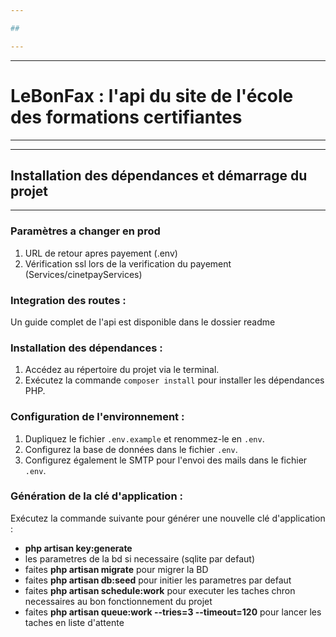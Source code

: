 ```yaml
---

##   

---
```


---

#     LeBonFax : l'api du site de l'école des formations certifiantes

---

---

##     Installation des dépendances et démarrage du projet

---
### Paramètres a changer en prod

1. URL de retour apres payement (.env)
2. Vérification ssl lors de la verification du payement (Services/cinetpayServices)

### Integration des routes :

Un guide complet de l'api est disponible dans le dossier readme

### Installation des dépendances :

1. Accédez au répertoire du projet via le terminal.
2. Exécutez la commande `composer install` pour installer les dépendances PHP.

### Configuration de l'environnement :

1. Dupliquez le fichier `.env.example` et renommez-le en `.env`.
2. Configurez la base de données dans le fichier `.env`.
3. Configurez également le SMTP pour l'envoi des mails dans le fichier `.env`.

### Génération de la clé d'application :
Exécutez la commande suivante pour générer une nouvelle clé d'application :

- **php artisan key:generate**
- les parametres de la bd si necessaire (sqlite par defaut)
- faites **php artisan migrate** pour migrer la BD
- faites **php artisan db:seed** pour initier les parametres par defaut
- faites **php artisan schedule:work** pour executer les taches chron  necessaires au bon fonctionnement du projet
- faites **php artisan queue:work --tries=3 --timeout=120** pour lancer les taches en liste d'attente



